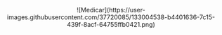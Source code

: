 <P align='center'>
  ![Medicar](https://user-images.githubusercontent.com/37720085/133004538-b4401636-7c15-439f-8acf-64755ffb0421.png)
</p>
